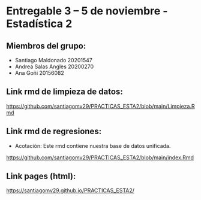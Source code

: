 # Entregable 3 – 5 de noviembre - Estadística 2

## Miembros del grupo:

+ Santiago Maldonado 20201547
+ Andrea Salas Angles 20200270
+ Ana Goñi 20156082

## Link rmd de limpieza de datos:

https://github.com/santiagomv29/PRACTICAS_ESTA2/blob/main/Limpieza.Rmd

## Link rmd de regresiones:

+ Acotación: Este rmd contiene nuestra base de datos unificada. 

https://github.com/santiagomv29/PRACTICAS_ESTA2/blob/main/index.Rmd

## Link pages (html):

https://santiagomv29.github.io/PRACTICAS_ESTA2/

